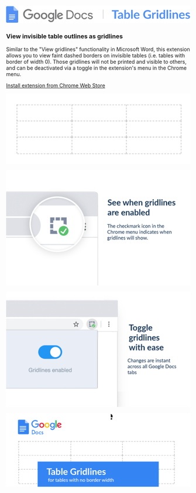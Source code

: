 ![alt text](images/logo.svg)

### View invisible table outlines as gridlines

Similar to the "View gridlines" functionality in Microsoft Word, this extension allows you to view faint dashed borders on invisible tables (i.e. tables with border of width 0). Those gridlines will not be printed and visible to others, and can be deactivated via a toggle in the extension's menu in the Chrome menu.

[Install extension from Chrome Web Store]()

![alt text](images/gridlines.png)

![alt text](images/icon.png)

![alt text](images/toggle.png)

![alt text](images/promo.png)